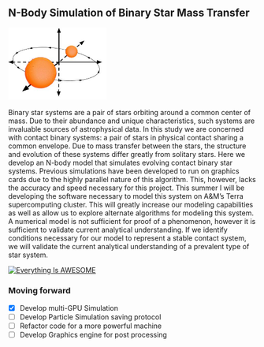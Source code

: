 ## N-Body Simulation of Binary Star Mass Transfer

<img src="/images/logo.jpg" width="200" />

Binary star systems are a pair of stars orbiting around a common center of mass. Due to their abundance and unique 
characteristics, such systems are invaluable sources of astrophysical data. In this study we are concerned with contact binary 
systems: a pair of stars in physical contact sharing a common envelope. Due to mass transfer between the stars, the structure 
and evolution of these systems differ greatly from solitary stars. Here we develop an N-body model that simulates evolving 
contact binary star systems. Previous simulations have been developed to run on graphics cards due to the highly parallel 
nature of this algorithm. This, however, lacks the accuracy and speed necessary for this project. This summer I will be 
developing the software necessary to model this system on A&M’s Terra supercomputing cluster. This will greatly increase our 
modeling capabilities as well as allow us to explore alternate algorithms for modeling this system. A numerical model is not 
sufficient for proof of a phenomenon, however it is sufficient to validate current analytical understanding. If we identify 
conditions necessary for our model to represent a stable contact system, we will validate the current analytical understanding 
of a prevalent type of star system.

[![Everything Is AWESOME](https://img.youtube.com/vi/CefOApx5AQI/hqdefault.jpg)](https://youtu.be/CefOApx5AQI)

### Moving forward
- [X] Develop multi-GPU Simulation
- [ ] Develop Particle Simulation saving protocol
- [ ] Refactor code for a more powerful machine
- [ ] Develop Graphics engine for post processing
